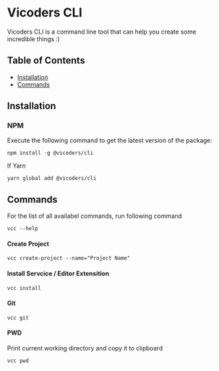 # Vicoders CLI

Vicoders CLI is a command line tool that can help you create some incredible things :)

## Table of Contents

- <a href="#installation">Installation</a>
- <a href="#commands">Commands</a>

## Installation

### NPM

Execute the following command to get the latest version of the package:

```terminal
npm install -g @vicoders/cli
```

If Yarn

```terminal
yarn global add @vicoders/cli
```

## Commands

For the list of all availabel commands, run following command
```
vcc --help
```

#### Create Project

```
vcc create-project --name="Project Name"
```

#### Install Servcice / Editor Extensition

```
vcc install
```

#### Git
```
vcc git
```

#### PWD

Print current working directory and copy it to clipboard

```
vcc pwd
```

